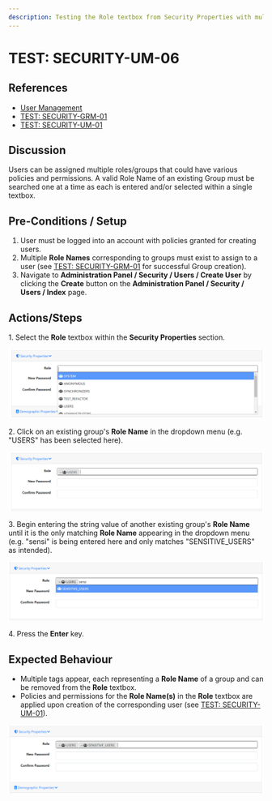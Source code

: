 ```yaml
---
description: Testing the Role textbox from Security Properties with multiple valid roles.
---
```


# TEST: SECURITY-UM-06

## References

* [User Management](broken-reference)
* [TEST: SECURITY-GRM-01](../group-role-management-tests/test-security-grm-01-1.md)
* [TEST: SECURITY-UM-01](test-security-um-01.md)

## Discussion

Users can be assigned multiple roles/groups that could have various policies and permissions. A valid Role Name of an existing Group must be searched one at a time as each is entered and/or selected within a single textbox.

## Pre-Conditions / Setup

1. User must be logged into an account with policies granted for creating users.
2. Multiple **Role Names** corresponding to groups must exist to assign to a user (see [TEST: SECURITY-GRM-01](../group-role-management-tests/test-security-grm-01-1.md) for successful Group creation).
3. Navigate to **Administration Panel / Security / Users / Create User** by clicking the **Create** button on the **Administration Panel / Security / Users / Index** page.

## Actions/Steps

1\. Select the **Role** textbox within the **Security Properties** section.

![](<../../../../../../.gitbook/assets/image (228).png>)

2\. Click on an existing group's **Role Name** in the dropdown menu (e.g. "USERS" has been selected here).

![](<../../../../../../.gitbook/assets/image (166).png>)

3\. Begin entering the string value of another existing group's **Role Name** until it is the only matching **Role Name** appearing in the dropdown menu (e.g. "sensi" is being entered here and only matches "SENSITIVE\_USERS" as intended).

![](<../../../../../../.gitbook/assets/image (139).png>)

4\. Press the **Enter** key.

## Expected Behaviour

* Multiple tags appear, each representing a **Role Name** of a group and can be removed from the **Role** textbox.
* Policies and permissions for the **Role Name(s)** in the **Role** textbox are applied upon creation of the corresponding user (see [TEST: SECURITY-UM-01](test-security-um-01.md)).

![](<../../../../../../.gitbook/assets/image (227).png>)
